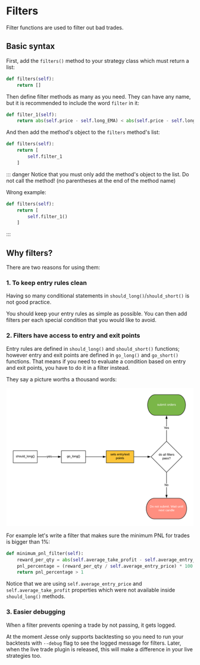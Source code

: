 # Filters

Filter functions are used to filter out bad trades. 

## Basic syntax

First, add the `filters()` method to your strategy class which must return a list:
```py
def filters(self):
    return []
```

Then define filter methods as many as you need. They can have any name, but it is recommended to include the word `filter` in it:

```py
def filter_1(self):
    return abs(self.price - self.long_EMA) < abs(self.price - self.longer_EMA)
```

And then add the method's object to the `filters` method's list:
```py
def filters(self):
    return [
        self.filter_1
    ]
```

::: danger
Notice that you must only add the method's object to the list. Do not call the method! (no parentheses at the end of the method name)

Wrong example:
```py
def filters(self):
    return [
        self.filter_1()
    ]
```
:::

## Why filters?
There are two reasons for using them:

### 1. To keep entry rules clean
Having so many conditional statements in `should_long()`/`should_short()` is not good practice. 

You should keep your entry rules as simple as possible. You can then add filters per each special condition that you would like to avoid.

### 2. Filters have access to entry and exit points
Entry rules are defined in `should_long()` and `should_short()` functions; however entry and exit points are defined in `go_long()` and `go_short()` functions. That means if you need to evaluate a condition based on entry and exit points, you have to do it in a filter instead. 

They say a picture worths a thousand words:

![filters](../../docs/imgs/filters-diagram.png)

For example let's write a filter that makes sure the minimum PNL for trades is bigger than 1%:

```py 
def minimum_pnl_filter(self):
    reward_per_qty = abs(self.average_take_profit - self.average_entry_price)
    pnl_percentage = (reward_per_qty / self.average_entry_price) * 100
    return pnl_percentage > 1
```

Notice that we are using `self.average_entry_price` and `self.average_take_profit` properties which were not available inside `should_long()` methods.


### 3. Easier debugging 
When a filter prevents opening a trade by not passing, it gets logged. 

At the moment Jesse only supports backtesting so you need to run your backtests with `--debug` flag to see the logged message for filters. Later, when the live trade plugin is released, this will make a difference in your live strategies too. 